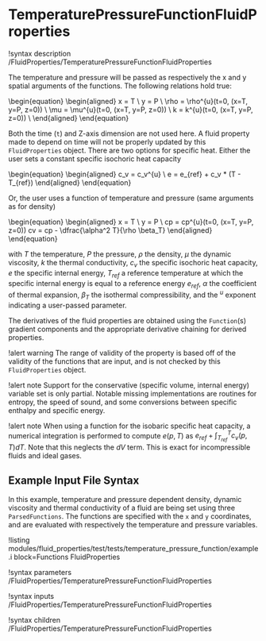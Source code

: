# TemperaturePressureFunctionFluidProperties

!syntax description /FluidProperties/TemperaturePressureFunctionFluidProperties

The temperature and pressure will be passed as respectively the x and y spatial arguments of the
functions. The following relations hold true:

\begin{equation}
\begin{aligned}
  x = T \\
  y = P \\
  \rho = \rho^{u}(t=0, (x=T, y=P, z=0)) \\
  \mu = \mu^{u}(t=0, (x=T, y=P, z=0)) \\
  k = k^{u}(t=0, (x=T, y=P, z=0)) \\
\end{aligned}
\end{equation}

Both the time (`t`) and Z-axis dimension are not used here. A fluid property made to depend on time will
not be properly updated by this `FluidProperties` object.
There are two options for specific heat. Either the user sets a constant specific isochoric heat capacity

\begin{equation}
\begin{aligned}
  c_v = c_v^{u} \\
  e = e_{ref} + c_v * (T - T_{ref})
\end{aligned}
\end{equation}

Or, the user uses a function of temperature and pressure (same arguments as for density)

\begin{equation}
\begin{aligned}
  x = T \\
  y = P \\
  cp = cp^{u}(t=0, (x=T, y=P, z=0))
  cv = cp - \dfrac{\alpha^2 T}{\rho \beta_T}
\end{aligned}
\end{equation}

with $T$ the temperature, $P$ the pressure, $\rho$ the density, $\mu$ the dynamic viscosity, $k$ the thermal conductivity, $c_v$ the specific isochoric heat capacity, $e$ the specific internal energy, $T_{ref}$ a reference temperature at which the specific internal energy is equal to a reference energy $e_{ref}$, $\alpha$ the coefficient of thermal expansion, $\beta_T$ the isothermal
compressibility, and the $^u$ exponent indicating a user-passed parameter.

The derivatives of the fluid properties are obtained using the `Function`(s) gradient components
and the appropriate derivative chaining for derived properties.

!alert warning
The range of validity of the property is based off of the validity of the functions
that are input, and is not checked by this `FluidProperties` object.

!alert note
Support for the conservative (specific volume, internal energy) variable set is only
partial. Notable missing implementations are routines for entropy, the speed of sound, and some
conversions between specific enthalpy and specific energy.

!alert note
When using a function for the isobaric specific heat capacity, a numerical integration is performed to compute
$e(p,T)$ as $e_{ref} + \int_{T_{ref}}^T c_v(p,T) dT$. Note that this neglects the $dV$ term. This is exact
for incompressible fluids and ideal gases.

## Example Input File Syntax

In this example, temperature and pressure dependent density, dynamic viscosity and thermal conductivity of a fluid are being set using
three `ParsedFunctions`. The functions are specified with the `x` and `y` coordinates, and are evaluated with respectively the temperature and
pressure variables.

!listing modules/fluid_properties/test/tests/temperature_pressure_function/example.i block=Functions FluidProperties

!syntax parameters /FluidProperties/TemperaturePressureFunctionFluidProperties

!syntax inputs /FluidProperties/TemperaturePressureFunctionFluidProperties

!syntax children /FluidProperties/TemperaturePressureFunctionFluidProperties
